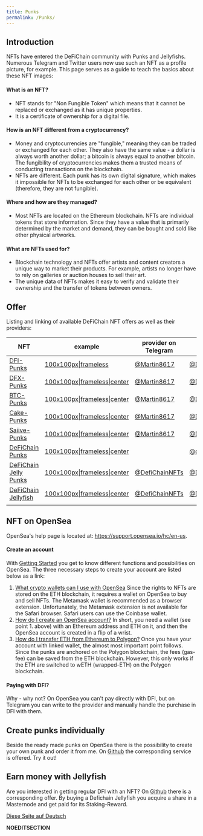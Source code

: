 ```yaml
---
title: Punks
permalink: /Punks/
---
```


## Introduction

NFTs have entered the DeFiChain community with Punks and Jellyfishs.
Numerous Telegram and Twitter users now use such an NFT as a profile
picture, for example. This page serves as a guide to teach the basics
about these NFT images:

#### What is an NFT?

- NFT stands for "Non Fungible Token" which means that it cannot be
  replaced or exchanged as it has unique properties.
- It is a certificate of ownership for a digital file.

#### How is an NFT different from a cryptocurrency?

- Money and cryptocurrencies are "fungible," meaning they can be traded
  or exchanged for each other. They also have the same value - a dollar
  is always worth another dollar; a bitcoin is always equal to another
  bitcoin. The fungibility of cryptocurrencies makes them a trusted
  means of conducting transactions on the blockchain.
- NFTs are different. Each punk has its own digital signature, which
  makes it impossible for NFTs to be exchanged for each other or be
  equivalent (therefore, they are not fungible).

#### Where and how are they managed?

- Most NFTs are located on the Ethereum blockchain. NFTs are individual
  tokens that store information. Since they have a value that is
  primarily determined by the market and demand, they can be bought and
  sold like other physical artworks.

#### What are NFTs used for?

- Blockchain technology and NFTs offer artists and content creators a
  unique way to market their products. For example, artists no longer
  have to rely on galleries or auction houses to sell their art.
- The unique data of NFTs makes it easy to verify and validate their
  ownership and the transfer of tokens between owners.

## Offer

Listing and linking of available DeFiChain NFT offers as well as their
providers:

| **NFT**                                                                      | example                                                          | **provider on Telegram**                     | **provider on Twitter**                                   |
|------------------------------------------------------------------------------|------------------------------------------------------------------|----------------------------------------------|-----------------------------------------------------------|
| [DFI-Punks](https://opensea.io/collection/dfi-punks)                         | [100x100px\|frameless](/File:Punk6@20x.png "wikilink")           | [@Martin8617](https://t.me/Martin8617)       | [@DFI_Punks](https://twitter.com/DFI_Punks)               |
| [DFX-Punks](https://opensea.io/collection/dfx-punks)                         | [100x100px\|frameless\|center](/File:Punk64@20x.png "wikilink")  | [@Martin8617](https://t.me/Martin8617)       | [@DFI_Punks](https://twitter.com/DFI_Punks)               |
| [BTC-Punks](https://opensea.io/collection/btc-punks-1)                       | [100x100px\|frameless\|center](/File:Punk103@20x.png "wikilink") | [@Martin8617](https://t.me/Martin8617)       | [@DFI_Punks](https://twitter.com/DFI_Punks)               |
| [Cake-Punks](https://opensea.io/collection/cake-punks)                       | [100x100px\|frameless\|center](/File:Punk106@20x.png "wikilink") | [@Martin8617](https://t.me/Martin8617)       | [@DFI_Punks](https://twitter.com/DFI_Punks)               |
| [Saiive-Punks](https://opensea.io/collection/saiive-punks)                   | [100x100px\|frameless\|center](/File:Punk95@20x.png "wikilink")  | [@Martin8617](https://t.me/Martin8617)       | [@DFI_Punks](https://twitter.com/DFI_Punks)               |
| [DeFiChain Punks](https://opensea.io/collection/defichain-punks-original)    | [100x100px\|frameless\|center](/File:Unnamed.gif "wikilink")     |                                              | [@defichainpunks](https://www.twitter.com/defichainpunks) |
| [DeFiChain Jelly Punks](https://opensea.io/collection/defichain-jelly-punks) | [100x100px\|frameless\|center](/File:Unnamed2.png "wikilink")    | [@DefiChainNFTs](https://t.me/DeFiChainNFTs) | [@DeFiChainNFTs](https://www.twitter.com/DeFiChainNFTs)   |
| [DeFiChain Jellyfish](https://opensea.io/collection/defijelly)               | [100x100px\|frameless\|center](/File:Unnamed3.png "wikilink")    | [@DefiChainNFTs](https://t.me/DeFiChainNFTs) | [@DeFiChainNFTs](https://www.twitter.com/DeFiChainNFTs)   |
|                                                                              |                                                                  |                                              |                                                           |

## NFT on OpenSea

OpenSea's help page is located at:
<https://support.opensea.io/hc/en-us>.

#### Create an account

With [Getting
Started](https://support.opensea.io/hc/en-us/sections/360011539774-Getting-Started)
you get to know different functions and possibilities on OpenSea. The
three necessary steps to create your account are listed below as a link:

1.  [What crypto wallets can I use with
    OpenSea](https://support.opensea.io/hc/en-us/articles/1500007978402-What-crypto-wallets-can-I-use-with-OpenSea-)
    Since the rights to NFTs are stored on the ETH blockchain, it
    requires a wallet on OpenSea to buy and sell NFTs. The Metamask
    wallet is recommended as a browser extension. Unfortunately, the
    Metamask extension is not available for the Safari browser. Safari
    users can use the Coinbase wallet.
2.  [How do I create an OpenSea
    account?](https://support.opensea.io/hc/en-us/articles/360061676254-How-do-I-create-an-OpenSea-account-)
    In short, you need a wallet (see point 1. above) with an Ethereum
    address and ETH on it, and then the OpenSea account is created in a
    flip of a wrist.
3.  [How do I transfer ETH from Ethereum to
    Polygon?](https://support.opensea.io/hc/en-us/articles/1500012881642)
    Once you have your account with linked wallet, the almost most
    important point follows. Since the punks are anchored on the Polygon
    blockchain, the fees (gas-fee) can be saved from the ETH blockchain.
    However, this only works if the ETH are switched to wETH
    (wrapped-ETH) on the Polygon blockchain.

#### Paying with DFI?

Why - why not? On OpenSea you can't pay directly with DFI, but on
Telegram you can write to the provider and manually handle the purchase
in DFI with them.

## Create punks individually

Beside the ready made punks on OpenSea there is the possibility to
create your own punk and order it from me. On
[Github](https://github.com/Martin8617/DFI-Punks) the corresponding
service is offered. Try it out!

## Earn money with Jellyfish

Are you interested in getting regular DFI with an NFT? On
[Github](https://github.com/Maurice3005/DeFiChainNFTs) there is a
corresponding offer. By buying a Defichain Jellyfish you acquire a share
in a Masternode and get paid for its Staking-Reward.

[Diese Seite auf Deutsch](/DFI-Punks "wikilink")

__NOEDITSECTION__